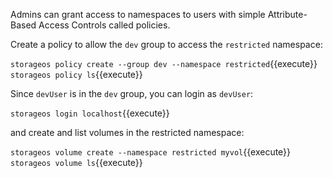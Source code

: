 Admins can grant access to namespaces to users with simple Attribute-Based Access Controls called policies.

Create a policy to allow the `dev` group to access the `restricted` namespace:

`storageos policy create --group dev --namespace restricted`{{execute}}
`storageos policy ls`{{execute}}

Since `devUser` is in the `dev` group, you can login as `devUser`:

`storageos login localhost`{{execute}}

and create and list volumes in the restricted namespace:

`storageos volume create --namespace restricted myvol`{{execute}}
`storageos volume ls`{{execute}}
